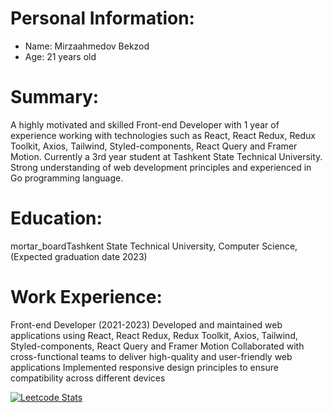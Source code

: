 # Personal Information:
- Name: Mirzaahmedov Bekzod
- Age: 21 years old
# Summary:
A highly motivated and skilled Front-end Developer with 1 year of experience working with technologies such as React, React Redux, Redux Toolkit, Axios, Tailwind, Styled-components, React Query and Framer Motion. Currently a 3rd year student at Tashkent State Technical University. Strong understanding of web development principles and experienced in Go programming language.
# Education:
mortar_boardTashkent State Technical University, Computer Science, (Expected graduation date 2023)
# Work Experience:
Front-end Developer (2021-2023)
Developed and maintained web applications using React, React Redux, Redux Toolkit, Axios, Tailwind, Styled-components, React Query and Framer Motion
Collaborated with cross-functional teams to deliver high-quality and user-friendly web applications
Implemented responsive design principles to ensure compatibility across different devices

[![Leetcode Stats](https://leetcard.jacoblin.cool/mirzaahmedov?font=Dancing_Script&ext=activity)](https://leetcode.com/mirzaahmedov)
